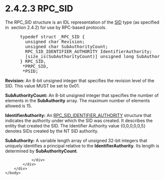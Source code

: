 <html dir="LTR" xmlns:mshelp="http://msdn.microsoft.com/mshelp" xmlns:ddue="http://ddue.schemas.microsoft.com/authoring/2003/5" xmlns:xlink="http://www.w3.org/1999/xlink" xmlns:tool="http://www.microsoft.com/tooltip">
    <head>
        <meta http-equiv="Content-Type" content="text/html; CHARSET=utf-8"></meta>
        <meta name="save" content="history"></meta>
        <title>2.4.2.3 RPC_SID</title>
        <xml>
            <mshelp:toctitle title="2.4.2.3 RPC_SID"></mshelp:toctitle>
            <mshelp:rltitle title="[MS-DTYP]: RPC_SID"></mshelp:rltitle>
            <mshelp:keyword index="A" term="5cb97814-a1c2-4215-b7dc-76d1f4bfad01"></mshelp:keyword>
            <mshelp:attr name="DCSext.ContentType" value="open specification"></mshelp:attr>
            <mshelp:attr name="AssetID" value="5cb97814-a1c2-4215-b7dc-76d1f4bfad01"></mshelp:attr>
            <mshelp:attr name="TopicType" value="kbRef"></mshelp:attr>
            <mshelp:attr name="DCSext.Title" value="[MS-DTYP]: RPC_SID" />
        </xml>
    </head>
    <body>
        <div id="header">
            <h1 class="heading">2.4.2.3 RPC_SID</h1>
        </div>
        <div id="mainSection">
            <div id="mainBody">
                <div id="allHistory" class="saveHistory"></div>
                <div id="sectionSection0" class="section" name="collapseableSection">
                    

<p>The RPC_SID structure is an IDL representation of the <a href="78eb9013-1c3a-4970-ad1f-2b1dad588a25.md">SID</a> type (as specified in 
section 2.4.2) for use by RPC-based protocols.</p>

<dl>
<dd>
<div><pre> typedef struct _RPC_SID {
   unsigned char Revision;
   unsigned char SubAuthorityCount;
   RPC_SID_IDENTIFIER_AUTHORITY IdentifierAuthority;
   [size_is(SubAuthorityCount)] unsigned long SubAuthority[];
 } RPC_SID,
  *PRPC_SID,
  *PSID;
</pre></div>
</dd></dl>

<p><b>Revision:</b>  An 8-bit unsigned integer
that specifies the revision level of the SID. This value MUST be set to 0x01.</p>

<p><b>SubAuthorityCount:</b>  An 8-bit
unsigned integer that specifies the number of elements in the <b>SubAuthority</b>
array. The maximum number of elements allowed is 15.</p>

<p><b>IdentifierAuthority:</b>  An <a href="d7e6e5a5-437c-41e5-8ba1-bdfd43e96cbc.md">RPC_SID_IDENTIFIER_AUTHORITY</a>
structure that indicates the authority under which the SID was created. It
describes the entity that created the SID. The Identifier Authority value
{0,0,0,0,0,5} denotes SIDs created by the NT SID authority.</p>

<p><b>SubAuthority:</b>  A variable length
array of unsigned 32-bit integers that uniquely identifies a principal relative
to the <b>IdentifierAuthority</b>. Its length is determined by <b>SubAuthorityCount</b>.</p>


                </div>
            </div>
        </div>
    </body>
</html>